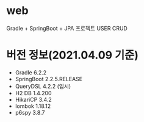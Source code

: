 # web
Gradle + SpringBoot + JPA 프로젝트 USER CRUD

# 버전 정보(2021.04.09 기준)
* Gradle 6.2.2
* SpringBoot 2.2.5.RELEASE
* QueryDSL 4.2.2 (임시)
* H2 DB 1.4.200
* HikariCP 3.4.2
* lombok 1.18.12
* p6spy 3.8.7
